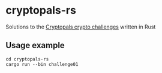 # cryptopals-rs
Solutions to the [Cryptopals crypto challenges](https://cryptopals.com/) written in Rust

## Usage example

```
cd cryptopals-rs
cargo run --bin challenge01
```
